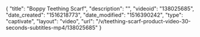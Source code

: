 {
    "title": "Boppy Teething Scarf",
    "description": "",
    "videoid": "138025685",
    "date_created": "1516218773",
    "date_modified": "1516390242",
    "type": "captivate",
    "layout": "video",
    "url": "\/v\/teething-scarf-product-video-30-seconds-subtitles-mp4\/138025685"
}